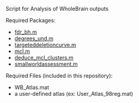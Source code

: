 Script for Analysis of WholeBrain outputs

Required Packages:

- [fdr_bh.m](https://www.mathworks.com/matlabcentral/fileexchange/27418-fdr_bh)
- [degrees_und.m](https://sites.google.com/site/bctnet/)
- [targeteddeletioncurve.m](https://github.com/dterstege/TargetedNodeDeletionToolbox)
- [mcl.m](https://github.com/AndrasHartmann/MMCL)
- [deduce_mcl_clusters.m](https://github.com/AndrasHartmann/MMCL)
- [smallworldassessment.m](https://github.com/dterstege/SmallWorldAssessment)

Required Files (included in this repository):

- WB_Atlas.mat
- a user-defined atlas (ex: User_Atlas_98reg.mat)
